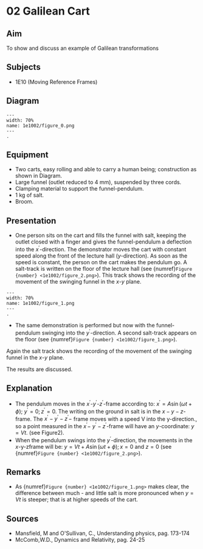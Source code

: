 # 02 Galilean Cart 
    
  
## Aim   
 To show and discuss an example of Galilean transformations    
  
## Subjects   
* 1E10 (Moving Reference Frames)   

## Diagram
   
```{figure} figures/figure_0.png  
---  
width: 70%  
name: 1e1002/figure_0.png  
---  
. 
```

## Equipment
 *  Two carts, easy rolling and able to carry a human being; construction as shown in Diagram. 
 *  Large funnel (outlet reduced to $4 \mathrm{~mm}$), suspended by three cords. 
 *  Clamping material to support the funnel-pendulum. 
 *  $1 \mathrm{~kg}$ of salt. 
 *  Broom.
     
  
## Presentation   
 
 *  One person sits on the cart and fills the funnel with salt, keeping the outlet closed with a finger and gives the funnel-pendulum a deflection into the $x^{'}$-direction. The demonstrator moves the cart with constant speed along the front of the lecture hall ($y$-direction). As soon as the speed is constant, the person on the cart makes the pendulum go. A salt-track is written on the floor of the lecture hall (see {numref}`Figure {number} <1e1002/figure_2.png>`). This track shows the recording of the movement of the swinging funnel in the $x$-$y$ plane.    
 
```{figure} figures/figure_1.png  
---  
width: 70%  
name: 1e1002/figure_1.png  
---  
. 
```

 *  The same demonstration is performed but now with the funnel-pendulum swinging into the $y^{'}$-direction. A second salt-track appears on the floor (see {numref}`Figure {number} <1e1002/figure_1.png>`). 
 
Again the salt track shows the recording of the movement of the swinging funnel in the $x$-$y$ plane. 

The results are discussed.
    
  
## Explanation   
 
- The pendulum moves in the $x^{'}$-$y^{'}$-$z^{'}$-frame according to: $x^{'}=A \sin (\omega t+\phi)$; $y^{'}=0 ; z^{'}=0$. The writing on the ground in salt is in the $x-y-z$-frame. The $x^{'}-y^{'}-z^{'}-$ frame moves with a speed $\mathrm{V}$ into the $\mathrm{y}$-direction., so a point measured in the $x^{'}-$ $y^{'}-z^{'}$-frame will have an $y$-coordinate: $y=V t$. (see Figure2).
- When the pendulum swings into the $y^{'}$-direction, the movements in the $x$-y-zframe will be: $y=V t+A \sin (\omega t+\phi) ; x=0$ and $z=0$ (see {numref}`Figure {number} <1e1002/figure_2.png>`).   
  
## Remarks
 *  As {numref}`Figure {number} <1e1002/figure_1.png>` makes clear, the difference between much - and little salt is more pronounced when $y=V t$ is steeper; that is at higher speeds of the cart.   
  
## Sources
 *  Mansfield, M and O'Sullivan, C., Understanding physics, pag. 173-174 
 *  McComb,W.D., Dynamics and Relativity, pag. 24-25
     
